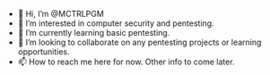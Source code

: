 - 👋 Hi, I’m @MCTRLPGM
- 👀 I’m interested in computer security and pentesting.
- 🌱 I’m currently learning basic pentesting.
- 💞️ I’m looking to collaborate on any pentesting projects or learning opportunities.
- 📫 How to reach me here for now. Other info to come later.

<!---
MCTRLPGM/MCTRLPGM is a ✨ special ✨ repository because its `README.md` (this file) appears on your GitHub profile.
You can click the Preview link to take a look at your changes.
--->
